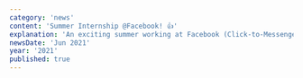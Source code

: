 ```yaml
---
category: 'news'
content: 'Summer Internship @Facebook! 👍'
explanation: 'An exciting summer working at Facebook (Click-to-Messenger Lead Gen Ads Team)'
newsDate: 'Jun 2021'
year: '2021'
published: true
---
```

